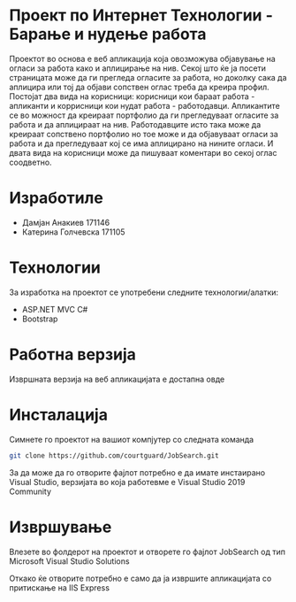 # Проект по Интернет Технологии - Барање и нудење работа
Проектот во основа е веб апликација која овозможува објавување на огласи за работа како и аплицирање на нив.
Секој што ќе ја посети страницата може да ги прегледа огласите за работа, но доколку сака да аплицира или тој 
да објави сопствен оглас треба да креира профил. Постојат два вида на корисници: корисници кои бараат работа - апликанти 
и коррисници кои нудат работа - работодавци. Апликантите се во можност да креираат портфолио да ги прегледуваат огласите 
за работа и да аплицираат на нив. Работодавците исто така може да креираат сопствено портфолио но тое може и да објавуваат
огласи за работа и да прегледуваат кој се има аплицирано на нините огласи. И двата вида на корисници може да пишуваат коментари
во секој оглас соодветно.

# Изработиле
- Дамјан Анакиев 171146
- Катерина Голчевска 171105

# Технологии
За изработка на проектот се употребени следните технологии/алатки:
* ASP.NET MVC C#
* Bootstrap

# Работна верзија
Извршната верзија на веб апликацијата е достапна овде
# Инсталација
Симнете го проектот на вашиот компјутер со следната команда
```sh
git clone https://github.com/courtguard/JobSearch.git
```
За да може да го отворите фајлот потребно е да имате инстаирано Visual Studio, верзијата во која работевме е Visual Studio 2019 Community





# Извршување
Влезете во фолдерот на проектот и отворете го фајлот JobSearch од тип Microsoft Visual Studio Solutions

Откако ќе отворите потребно е само да ја извршите апликацијата со притискање на IIS Express

